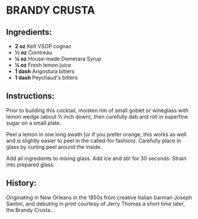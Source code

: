 # BRANDY CRUSTA

## Ingredients:
- **2 oz** Kelt VSOP cognac
- **½ oz** Cointreau
- **¼ oz** House-made Demerara Syrup
- **¼ oz** Fresh lemon juice
- **1 dash** Angostura bitters
- **1 dash** Peychaud's bitters

## Instructions:
Prior to building this cocktail, moisten rim of small goblet or wineglass with lemon wedge (about ½ inch down), then carefully dab and roll in superfine sugar on a small plate.

Peel a lemon in one long swath (or if you prefer orange, this works as well and is slightly easier to peel in the called-for fashion). Carefully place in glass by curling peel around the inside.

Add all ingredients to mixing glass. Add ice and stir for 30 seconds. Strain into prepared glass.

## History:
Originating in New Orleans in the 1850s from creative Italian barman Joseph Santini, and debuting in print courtesy of Jerry Thomas a short time later, the Brandy Crusta...
